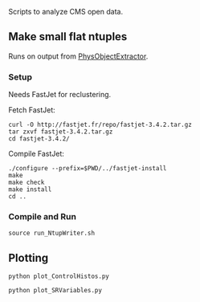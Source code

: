 Scripts to analyze CMS open data. 

## Make small flat ntuples
Runs on output from [PhysObjectExtractor](https://github.com/cms-opendata-analyses/PhysObjectExtractorTool/tree/master/PhysObjectExtractor).

### Setup

Needs FastJet for reclustering.

Fetch FastJet:
```
curl -O http://fastjet.fr/repo/fastjet-3.4.2.tar.gz 
tar zxvf fastjet-3.4.2.tar.gz
cd fastjet-3.4.2/
```

Compile FastJet:
```
./configure --prefix=$PWD/../fastjet-install
make 
make check
make install
cd ..
```

### Compile and Run
```
source run_NtupWriter.sh
```

## Plotting
```
python plot_ControlHistos.py
```
```
python plot_SRVariables.py
```


